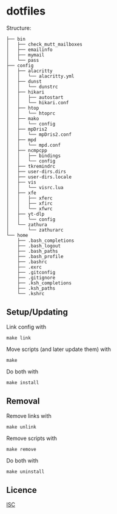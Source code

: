 # dotfiles

Structure:
```
├── bin
│   ├── check_mutt_mailboxes
│   ├── emailinfo
│   ├── mymail
│   └── pass
├── config
│   ├── alacritty
│   │   └── alacritty.yml
│   ├── dunst
│   │   └── dunstrc
│   ├── hikari
│   │   ├── autostart
│   │   └── hikari.conf
│   ├── htop
│   │   └── htoprc
│   ├── mako
│   │   └── config
│   ├── mpDris2
│   │   └── mpDris2.conf
│   ├── mpd
│   │   └── mpd.conf
│   ├── ncmpcpp
│   │   ├── bindings
│   │   └── config
│   ├── tkremindrc
│   ├── user-dirs.dirs
│   ├── user-dirs.locale
│   ├── vis
│   │   └── visrc.lua
│   ├── xfe
│   │   ├── xferc
│   │   ├── xfirc
│   │   └── xfwrc
│   ├── yt-dlp
│   │   └── config
│   └── zathura
│       └── zathurarc
└── home
    ├── .bash_completions
    ├── .bash_logout
    ├── .bash_paths
    ├── .bash_profile
    ├── .bashrc
    ├── .exrc
    ├── .gitconfig
    ├── .gitignore
    ├── .ksh_completions
    ├── .ksh_paths
    └── .kshrc
```

## Setup/Updating

Link config with
```shell
make link
```

Move scripts (and later update them) with
```shell
make
```

Do both with
```shell
make install
```

## Removal

Remove links with
```shell
make unlink
```

Remove scripts with
```shell
make remove
```

Do both with
```shell
make uninstall
```

## Licence
[ISC](https://opensource.org/licenses/ISC)
